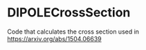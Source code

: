 # DIPOLECrossSection
Code that calculates the cross section used in https://arxiv.org/abs/1504.06639
